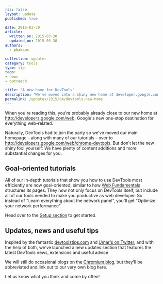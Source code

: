 ```yaml
---
rss: false
layout: update
published: true

date: 2015-03-30
article:
  written_on: 2015-03-30
  updated_on: 2015-03-30
authors:
  - pbakaus

collection: updates
category: tools
type: tip
tags:
- news
- outreach

title: "A new home for DevTools"
description: "We've moved into a shiny new home at developer.google.com/web have great new tutorials and tips for you."
permalink: /updates/2015/04/devtools-new-home
---
```


When you're reading this, you're probably already close to our new home at http://developers.google.com/web, Google's new one-stop destination for everything web-related.

Naturally, DevTools had to join the party so we've moved our main homepage – along with many of our tutorials – over to http://developers.google.com/web/chrome-devtools. But don't let the new shiny fool yourself: We have plenty of content additions and more substantial changes for you.

## Goal-oriented tutorials

All of our in-depth tutorials that show you how to use DevTools most efficiently are now goal-oriented, similar to how [Web Fundamentals](http://developers.google.com/web/fundamentals) structures its pages. They now not only focus on DevTools itself, but include all of our tools needed to make you productive as web developer. So instead of "Learn everything about the network panel", you'll get "Optimize your network performance".

Head over to the [Setup section](/web/tools/setup/) to get started.

## Updates, news and useful tips

Inspired by the fantastic [devtoolstips.com](http://devtoolstips.com/) and [Umar's on Twitter](https://twitter.com/umaar), and with the help of both, we've launched a new updates section that features the latest DevTools news, extensions and useful advice.

We will still do occasional blogs on the [Chromium blog](http://blog.chromium.org/), but they'll be abbreviated and link out to our very own blog here.

Let us know what you think and come by often!